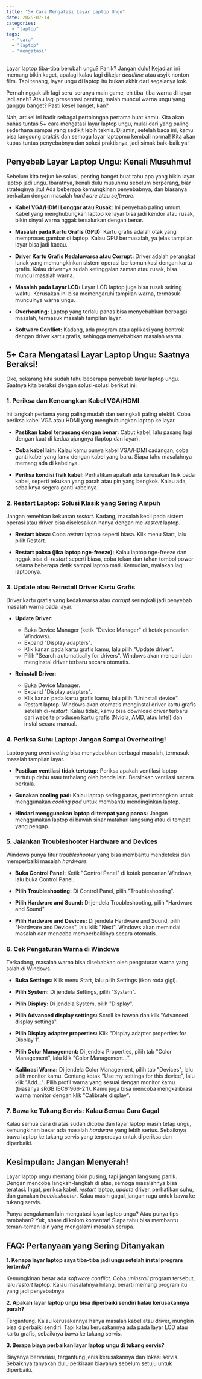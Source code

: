 ```yaml
---
title: "5+ Cara Mengatasi Layar Laptop Ungu"
date: 2025-07-14
categories: 
  - "laptop"
tags: 
  - "cara"
  - "laptop"
  - "mengatasi"
---
```


Layar laptop tiba-tiba berubah ungu? Panik? Jangan dulu! Kejadian ini memang bikin kaget, apalagi kalau lagi dikejar _deadline_ atau asyik nonton film. Tapi tenang, layar ungu di laptop itu bukan akhir dari segalanya kok.

Pernah nggak sih lagi seru-serunya main game, eh tiba-tiba warna di layar jadi aneh? Atau lagi presentasi penting, malah muncul warna ungu yang ganggu banget? Pasti kesel banget, kan?

Nah, artikel ini hadir sebagai pertolongan pertama buat kamu. Kita akan bahas tuntas 5+ cara mengatasi layar laptop ungu, mulai dari yang paling sederhana sampai yang sedikit lebih teknis. Dijamin, setelah baca ini, kamu bisa langsung praktik dan semoga layar laptopmu kembali normal! Kita akan kupas tuntas penyebabnya dan solusi praktisnya, jadi simak baik-baik ya!

## Penyebab Layar Laptop Ungu: Kenali Musuhmu!

Sebelum kita terjun ke solusi, penting banget buat tahu apa yang bikin layar laptop jadi ungu. Ibaratnya, kenali dulu musuhmu sebelum berperang, biar strateginya jitu! Ada beberapa kemungkinan penyebabnya, dan biasanya berkaitan dengan masalah _hardware_ atau _software_.

- **Kabel VGA/HDMI Longgar atau Rusak:** Ini penyebab paling umum. Kabel yang menghubungkan laptop ke layar bisa jadi kendor atau rusak, bikin sinyal warna nggak tersalurkan dengan benar.
    
- **Masalah pada Kartu Grafis (GPU):** Kartu grafis adalah otak yang memproses gambar di laptop. Kalau GPU bermasalah, ya jelas tampilan layar bisa jadi kacau.
    
- **Driver Kartu Grafis Kedaluwarsa atau Corrupt:** Driver adalah perangkat lunak yang memungkinkan sistem operasi berkomunikasi dengan kartu grafis. Kalau drivernya sudah ketinggalan zaman atau rusak, bisa muncul masalah warna.
    
- **Masalah pada Layar LCD:** Layar LCD laptop juga bisa rusak seiring waktu. Kerusakan ini bisa memengaruhi tampilan warna, termasuk munculnya warna ungu.
    
- **Overheating:** Laptop yang terlalu panas bisa menyebabkan berbagai masalah, termasuk masalah tampilan layar.
    
- **Software Conflict:** Kadang, ada program atau aplikasi yang bentrok dengan driver kartu grafis, sehingga menyebabkan masalah warna.
    

## 5+ Cara Mengatasi Layar Laptop Ungu: Saatnya Beraksi!

Oke, sekarang kita sudah tahu beberapa penyebab layar laptop ungu. Saatnya kita beraksi dengan solusi-solusi berikut ini:

### 1\. Periksa dan Kencangkan Kabel VGA/HDMI

Ini langkah pertama yang paling mudah dan seringkali paling efektif. Coba periksa kabel VGA atau HDMI yang menghubungkan laptop ke layar.

- **Pastikan kabel terpasang dengan benar:** Cabut kabel, lalu pasang lagi dengan kuat di kedua ujungnya (laptop dan layar).
    
- **Coba kabel lain:** Kalau kamu punya kabel VGA/HDMI cadangan, coba ganti kabel yang lama dengan kabel yang baru. Siapa tahu masalahnya memang ada di kabelnya.
    
- **Periksa kondisi fisik kabel:** Perhatikan apakah ada kerusakan fisik pada kabel, seperti tekukan yang parah atau pin yang bengkok. Kalau ada, sebaiknya segera ganti kabelnya.
    

### 2\. Restart Laptop: Solusi Klasik yang Sering Ampuh

Jangan remehkan kekuatan _restart_. Kadang, masalah kecil pada sistem operasi atau driver bisa diselesaikan hanya dengan me-_restart_ laptop.

- **Restart biasa:** Coba _restart_ laptop seperti biasa. Klik menu Start, lalu pilih Restart.
    
- **Restart paksa (jika laptop nge-freeze):** Kalau laptop nge-freeze dan nggak bisa di-_restart_ seperti biasa, coba tekan dan tahan tombol power selama beberapa detik sampai laptop mati. Kemudian, nyalakan lagi laptopnya.
    

### 3\. Update atau Reinstall Driver Kartu Grafis

Driver kartu grafis yang kedaluwarsa atau _corrupt_ seringkali jadi penyebab masalah warna pada layar.

- **Update Driver:**
    
    - Buka Device Manager (ketik "Device Manager" di kotak pencarian Windows).
    - Expand "Display adapters".
    - Klik kanan pada kartu grafis kamu, lalu pilih "Update driver".
    - Pilih "Search automatically for drivers". Windows akan mencari dan menginstal driver terbaru secara otomatis.
- **Reinstall Driver:**
    
    - Buka Device Manager.
    - Expand "Display adapters".
    - Klik kanan pada kartu grafis kamu, lalu pilih "Uninstall device".
    - Restart laptop. Windows akan otomatis menginstal driver kartu grafis setelah di-_restart_. Kalau tidak, kamu bisa download driver terbaru dari website produsen kartu grafis (Nvidia, AMD, atau Intel) dan instal secara manual.

### 4\. Periksa Suhu Laptop: Jangan Sampai Overheating!

Laptop yang _overheating_ bisa menyebabkan berbagai masalah, termasuk masalah tampilan layar.

- **Pastikan ventilasi tidak tertutup:** Periksa apakah ventilasi laptop tertutup debu atau terhalang oleh benda lain. Bersihkan ventilasi secara berkala.
    
- **Gunakan cooling pad:** Kalau laptop sering panas, pertimbangkan untuk menggunakan _cooling pad_ untuk membantu mendinginkan laptop.
    
- **Hindari menggunakan laptop di tempat yang panas:** Jangan menggunakan laptop di bawah sinar matahari langsung atau di tempat yang pengap.
    

### 5\. Jalankan Troubleshooter Hardware and Devices

Windows punya fitur _troubleshooter_ yang bisa membantu mendeteksi dan memperbaiki masalah _hardware_.

- **Buka Control Panel:** Ketik "Control Panel" di kotak pencarian Windows, lalu buka Control Panel.
    
- **Pilih Troubleshooting:** Di Control Panel, pilih "Troubleshooting".
    
- **Pilih Hardware and Sound:** Di jendela Troubleshooting, pilih "Hardware and Sound".
    
- **Pilih Hardware and Devices:** Di jendela Hardware and Sound, pilih "Hardware and Devices", lalu klik "Next". Windows akan memindai masalah dan mencoba memperbaikinya secara otomatis.
    

### 6\. Cek Pengaturan Warna di Windows

Terkadang, masalah warna bisa disebabkan oleh pengaturan warna yang salah di Windows.

- **Buka Settings:** Klik menu Start, lalu pilih Settings (ikon roda gigi).
    
- **Pilih System:** Di jendela Settings, pilih "System".
    
- **Pilih Display:** Di jendela System, pilih "Display".
    
- **Pilih Advanced display settings:** Scroll ke bawah dan klik "Advanced display settings".
    
- **Pilih Display adapter properties:** Klik "Display adapter properties for Display 1".
    
- **Pilih Color Management:** Di jendela Properties, pilih tab "Color Management", lalu klik "Color Management...".
    
- **Kalibrasi Warna:** Di jendela Color Management, pilih tab "Devices", lalu pilih monitor kamu. Centang kotak "Use my settings for this device", lalu klik "Add...". Pilih profil warna yang sesuai dengan monitor kamu (biasanya sRGB IEC61966-2.1). Kamu juga bisa mencoba mengkalibrasi warna monitor dengan klik "Calibrate display".
    

### 7\. Bawa ke Tukang Servis: Kalau Semua Cara Gagal

Kalau semua cara di atas sudah dicoba dan layar laptop masih tetap ungu, kemungkinan besar ada masalah _hardware_ yang lebih serius. Sebaiknya bawa laptop ke tukang servis yang terpercaya untuk diperiksa dan diperbaiki.

## Kesimpulan: Jangan Menyerah!

Layar laptop ungu memang bikin pusing, tapi jangan langsung panik. Dengan mencoba langkah-langkah di atas, semoga masalahnya bisa teratasi. Ingat, periksa kabel, _restart_ laptop, _update_ driver, perhatikan suhu, dan gunakan _troubleshooter_. Kalau masih gagal, jangan ragu untuk bawa ke tukang servis.

Punya pengalaman lain mengatasi layar laptop ungu? Atau punya tips tambahan? Yuk, share di kolom komentar! Siapa tahu bisa membantu teman-teman lain yang mengalami masalah serupa.

## FAQ: Pertanyaan yang Sering Ditanyakan

**1\. Kenapa layar laptop saya tiba-tiba jadi ungu setelah instal program tertentu?**

Kemungkinan besar ada _software conflict_. Coba _uninstall_ program tersebut, lalu _restart_ laptop. Kalau masalahnya hilang, berarti memang program itu yang jadi penyebabnya.

**2\. Apakah layar laptop ungu bisa diperbaiki sendiri kalau kerusakannya parah?**

Tergantung. Kalau kerusakannya hanya masalah kabel atau driver, mungkin bisa diperbaiki sendiri. Tapi kalau kerusakannya ada pada layar LCD atau kartu grafis, sebaiknya bawa ke tukang servis.

**3\. Berapa biaya perbaikan layar laptop ungu di tukang servis?**

Biayanya bervariasi, tergantung jenis kerusakannya dan lokasi servis. Sebaiknya tanyakan dulu perkiraan biayanya sebelum setuju untuk diperbaiki.
